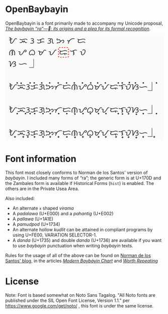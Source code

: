 # OpenBaybayin

OpenBaybayin is a font primarily made to accompany my Unicode proposal, *[The baybayin “ra”—ᜍ: its origins and a plea for its formal recognition](https://github.com/ctrlcctrlv/OpenBaybayin/blob/master/tex/ra/merge.pdf)*.

![44px font sample](https://github.com/ChiefMikeK/OpenBaybayin/blob/master/OpenBaybayin_otf_44pxSample.png)
# Font information

This font most closely conforms to Norman de los Santos' version of *baybayin*. I included many forms of “ra”; the generic form is at U+170D and the Zambales form is available if Historical Forms (`hist`) is enabled. The others are in the Private Usea Area.

Also included:
* An alternate `x` shaped *virama*
* A *padalawa* (U+E000) and a *pahantig* (U+E002)
* A *pallawa* (U+1A1E)
* A *pamudpod* (U+1734)
* An alternate hollow *kudlit* can be attained in compliant programs by using U+FE00, VARIATION SELECTOR-1.
* A *danda* (U+1735) and double *danda* (U+1736) are available if you want to use *baybayin* punctuation when writing *baybayin* texts.

Rules for the usage of all of the above can be found on [Norman de los Santos' blog](http://nordenx.blogspot.com), in the articles *[Modern Baybáyin Chart](http://nordenx.blogspot.com/2012/07/modern-baybayin-chart.html)* and *[Worth Repeating](http://nordenx.blogspot.com/2014/12/worth-repeating.html)*

# License

Note: Font is based somewhat on Noto Sans Tagalog. "All Noto fonts are published under the SIL Open Font License, Version 1.1." per https://www.google.com/get/noto/ , this font is under the same license.
